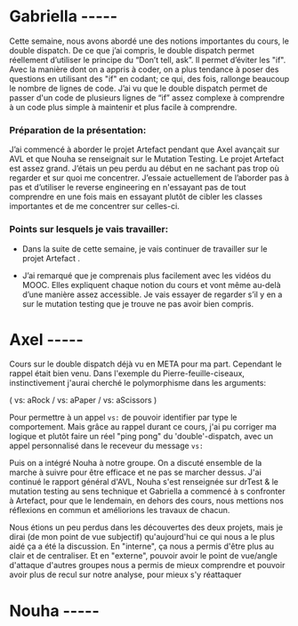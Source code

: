 # Gabriella -----

Cette semaine, nous avons abordé une des notions importantes du cours, le double dispatch.
De ce que j’ai compris, le double dispatch permet réellement d’utiliser le principe du “Don’t tell, ask”. Il permet d’éviter les "if". Avec la manière dont on a appris à coder, on a plus tendance à poser des questions en utilisant des "if" en codant; ce qui, des fois, rallonge beaucoup le nombre de lignes de code.
J’ai vu que le double dispatch permet de passer d'un code de plusieurs lignes de “if” assez complexe à comprendre à un code plus simple à maintenir et plus facile à comprendre.

### Préparation de la présentation:
J’ai commencé à aborder le projet Artefact pendant que Axel avançait sur AVL et que Nouha se renseignait sur le Mutation Testing.
Le projet Artefact est assez grand. J’étais un peu perdu au début en ne sachant pas trop où regarder et sur quoi me concentrer. J’essaie actuellement de l’aborder pas à pas et d’utiliser le reverse engineering en n'essayant pas de tout comprendre en une fois mais en essayant plutôt de cibler les classes importantes et de me concentrer sur celles-ci.


### Points sur lesquels je vais travailler:
* Dans la suite de cette semaine, je vais continuer de travailler sur le projet Artefact .

* J’ai remarqué que je comprenais plus facilement avec les vidéos du MOOC. Elles expliquent chaque notion du cours et vont même au-delà d’une manière assez accessible. Je vais essayer de regarder s’il y en a sur le mutation testing que je trouve ne pas avoir bien compris.


# Axel -----

  Cours sur le double dispatch déjà vu en META pour ma part. Cependant le rappel était bien venu. Dans l'exemple du Pierre-feuille-ciseaux, instinctivement j'aurai cherché le polymorphisme dans les arguments:



( vs: aRock / vs: aPaper / vs: aScissors )



Pour permettre à un appel `vs:` de pouvoir identifier par type le comportement. Mais grâce au rappel durant ce cours, j'ai pu corriger ma logique et plutôt faire un réel "ping pong" du 'double'-dispatch, avec un appel personnalisé dans le receveur du message `vs:`



Puis on a intégré Nouha à notre groupe. On a discuté ensemble de la marche à suivre pour être efficace et ne pas se marcher dessus. J'ai continué le rapport général d'AVL, Nouha s'est renseignée sur drTest & le mutation testing au sens technique et Gabriella a commencé à s confronter à Artefact, pour que le lendemain, en dehors des cours, nous mettions nos réflexions en commun et améliorions les travaux de chacun.



Nous étions un peu perdus dans les découvertes des deux projets, mais je dirai (de mon point de vue subjectif) qu'aujourd'hui ce qui nous a le plus aidé ça a été la discussion. En "interne", ça nous a permis d'être plus au clair et de centraliser. Et en "externe", pouvoir avoir le point de vue/angle d'attaque d'autres groupes nous a permis de mieux comprendre et pouvoir avoir plus de recul sur notre analyse, pour mieux s'y réattaquer


# Nouha -----


